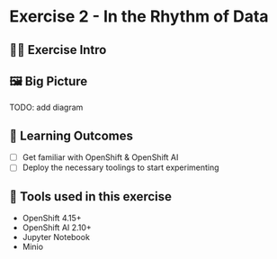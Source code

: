 # Exercise 2 - In the Rhythm of Data
> 

## 👨‍🍳 Exercise Intro


## 🖼️ Big Picture

TODO: add diagram

## 🔮 Learning Outcomes

- [ ] Get familiar with OpenShift & OpenShift AI
- [ ] Deploy the necessary toolings to start experimenting

## 🔨 Tools used in this exercise
* OpenShift 4.15+
* OpenShift AI 2.10+
* Jupyter Notebook
* Minio